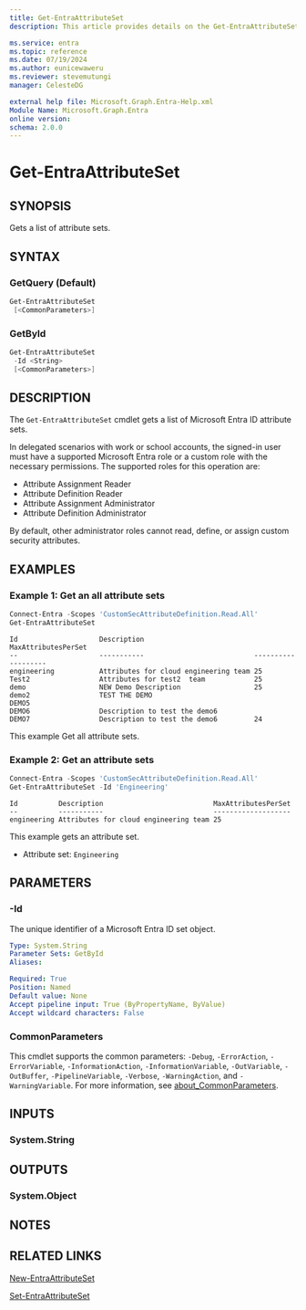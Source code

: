 ```yaml
---
title: Get-EntraAttributeSet
description: This article provides details on the Get-EntraAttributeSet command.

ms.service: entra
ms.topic: reference
ms.date: 07/19/2024
ms.author: eunicewaweru
ms.reviewer: stevemutungi
manager: CelesteDG

external help file: Microsoft.Graph.Entra-Help.xml
Module Name: Microsoft.Graph.Entra
online version:
schema: 2.0.0
---
```


# Get-EntraAttributeSet

## SYNOPSIS

Gets a list of attribute sets.

## SYNTAX

### GetQuery (Default)

```powershell
Get-EntraAttributeSet
 [<CommonParameters>]
```

### GetById

```powershell
Get-EntraAttributeSet
 -Id <String> 
 [<CommonParameters>]
```

## DESCRIPTION

The `Get-EntraAttributeSet` cmdlet gets a list of Microsoft Entra ID attribute sets.

In delegated scenarios with work or school accounts, the signed-in user must have a supported Microsoft Entra role or a custom role with the necessary permissions. The supported roles for this operation are:

- Attribute Assignment Reader
- Attribute Definition Reader
- Attribute Assignment Administrator
- Attribute Definition Administrator

By default, other administrator roles cannot read, define, or assign custom security attributes.

## EXAMPLES

### Example 1: Get an all attribute sets

```powershell
Connect-Entra -Scopes 'CustomSecAttributeDefinition.Read.All'
Get-EntraAttributeSet
```

```Output
Id                    Description                           MaxAttributesPerSet
--                    -----------                           -------------------
engineering           Attributes for cloud engineering team 25
Test2                 Attributes for test2  team            25
demo                  NEW Demo Description                  25
demo2                 TEST THE DEMO
DEMO5
DEMO6                 Description to test the demo6
DEMO7                 Description to test the demo6         24
```

This example Get all attribute sets.

### Example 2: Get an attribute sets

```powershell
Connect-Entra -Scopes 'CustomSecAttributeDefinition.Read.All'
Get-EntraAttributeSet -Id 'Engineering'
```

```Output
Id          Description                           MaxAttributesPerSet
--          -----------                           -------------------
engineering Attributes for cloud engineering team 25
```

This example gets an attribute set.

- Attribute set: `Engineering`

## PARAMETERS

### -Id

The unique identifier of a Microsoft Entra ID set object.

```yaml
Type: System.String
Parameter Sets: GetById
Aliases:

Required: True
Position: Named
Default value: None
Accept pipeline input: True (ByPropertyName, ByValue)
Accept wildcard characters: False
```

### CommonParameters

This cmdlet supports the common parameters: `-Debug`, `-ErrorAction`, `-ErrorVariable`, `-InformationAction`, `-InformationVariable`, `-OutVariable`, `-OutBuffer`, `-PipelineVariable`, `-Verbose`, `-WarningAction`, and `-WarningVariable`. For more information, see [about_CommonParameters](https://go.microsoft.com/fwlink/?LinkID=113216).

## INPUTS

### System.String

## OUTPUTS

### System.Object

## NOTES

## RELATED LINKS

[New-EntraAttributeSet](New-EntraAttributeSet.md)

[Set-EntraAttributeSet](Set-EntraAttributeSet.md)
